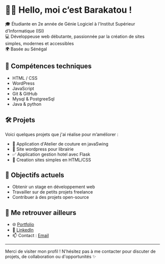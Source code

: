 # 👋🏾 Hello, moi c’est Barakatou !

🎓 Étudiante en 2e année de Génie Logiciel à l'Institut Supérieur d’Informatique (ISI)  
💻 Développeuse web débutante, passionnée par la création de sites simples, modernes et accessibles  
🌍 Basée au Sénégal  

## 🚀 Compétences techniques
- HTML / CSS
- WordPress
- JavaScript 
- Git & GitHub
- Mysql & PostgreeSql
- Java & python 

## 🛠 Projets
Voici quelques projets que j'ai réalise pour m’améliorer :
- 💼 Application d'Atelier de couture en javaSwing
- 📝 Site wordpress pour librairie
- ✅ Application gestion hotel avec Flask
- 🎨 Creation sites simples en HTML/CSS

## 📌 Objectifs actuels
- Obtenir un stage en développement web
- Travailler sur de petits projets freelance
- Contribuer à des projets open-source

## 🔗 Me retrouver ailleurs
- 🌐 [Portfolio](http://127.0.0.1:5500/index.html)
- 💼 [LinkedIn](https://www.linkedin.com/in/barakatou-gaye-587191261?utm_source=share&utm_campaign=share_via&utm_content=profile&utm_medium=ios_app)
- 📫 Contact : [Email](gayebarakatou33@gmail.com)

---

Merci de visiter mon profil ! N'hésitez pas à me contacter pour discuter de projets, de collaboration ou d'opportunités ✨
